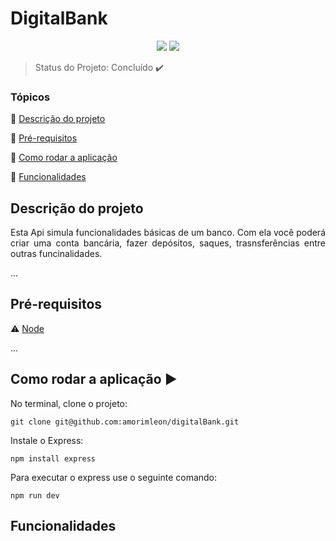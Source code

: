 <h1>DigitalBank</h1>

<p align="center">
  <img src="https://img.shields.io/badge/JavaScript-F7DF1E.svg?style=for-the-badge&logo=JavaScript&logoColor=black"/>
  <img src="https://img.shields.io/badge/Node.js-339933.svg?style=for-the-badge&logo=nodedotjs&logoColor=white"/>
</p>

> Status do Projeto: Concluído :heavy_check_mark: 

### Tópicos 

:small_blue_diamond: [Descrição do projeto](#descrição-do-projeto)

:small_blue_diamond: [Pré-requisitos](#pré-requisitos)

:small_blue_diamond: [Como rodar a aplicação](#como-rodar-a-aplicação-arrow_forward)

:small_blue_diamond: [Funcionalidades](#funcionalidades)

## Descrição do projeto 

<P align="justify">Esta Api simula funcionalidades básicas de um banco. Com ela você poderá criar uma conta bancária, fazer depósitos, saques, trasnsferências entre outras funcinalidades.</P>

...

## Pré-requisitos

:warning: [Node](https://nodejs.org/en/download/)

...

## Como rodar a aplicação :arrow_forward:

No terminal, clone o projeto: 

```
git clone git@github.com:amorimleon/digitalBank.git
```

Instale o Express:

```
npm install express
```

Para executar o express use o seguinte comando:
```
npm run dev
```
## Funcionalidades
